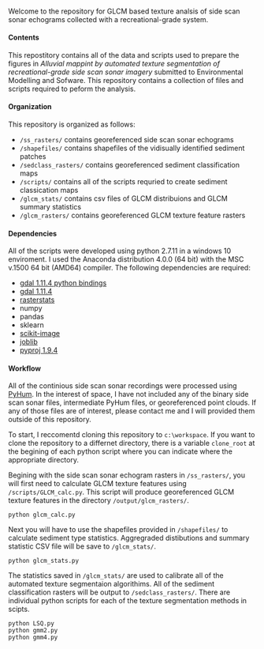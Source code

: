 ####

Welcome to the repository for GLCM based texture analsis of side scan sonar echograms collected with a recreational-grade system.  

#### Contents
This repostitory contains all of the data and scripts used to prepare the figures in _Alluvial mappint by automated texture segmentation of recreational-grade side scan sonar imagery_ submitted to Environmental Modelling and Sofware. This repository contains a collection of files and scripts required to peform the analysis.  

#### Organization

This repository is organized as follows:
* `/ss_rasters/` contains georeferenced side scan sonar echograms
* `/shapefiles/` contains shapefiles of the vidisually identified sediment patches
* `/sedclass_rasters/` contains georeferenced sediment classification maps
* `/scripts/` contains all of the scripts requried to create sediment classication maps
* `/glcm_stats/` contains csv files of GLCM distribuions and GLCM summary statistics
* `/glcm_rasters/` contains georeferenced GLCM texture feature rasters

#### Dependencies
All of the scripts were developed using python 2.7.11 in a windows 10 enviroment.  I used the Anaconda distribution 4.0.0 (64 bit) with the MSC v.1500 64 bit (AMD64) compiler.  The following dependencies are required:


* [gdal 1.11.4 python bindings](http://www.lfd.uci.edu/~gohlke/pythonlibs/#gdal)
* [gdal 1.11.4](http://www.gisinternals.com/release.php)
* [rasterstats](https://github.com/perrygeo/python-rasterstats)
* numpy
* pandas
* sklearn
* [scikit-image](https://github.com/scikit-image/scikit-image)
* [joblib](https://github.com/joblib/joblib)
* [pyproj 1.9.4](http://www.lfd.uci.edu/~gohlke/pythonlibs/#pyproj)


#### Workflow
All of the continious side scan sonar recordings were processed using [PyHum](https://github.com/dbuscombe-usgs/PyHum).  In the interest of space, I have not included any of the binary side scan sonar files, intermediate PyHum files, or georeferenced point clouds.  If any of those files are of interest, please contact me and I will provided them outside of this repository. 

To start, I reccomentd cloning this repository to `c:\workspace`.  If you want to clone the repository to a differnet directory, there is a variable `clone_root` at the begining of each python script where you can indicate where the appropriate directory.

Begining with the side scan sonar echogram rasters in `/ss_rasters/`, you will first need to calculate GLCM texture features using `/scripts/GLCM_calc.py`.  This script will produce georeferenced GLCM texture features in the directory `/output/glcm_rasters/`. 

```
python glcm_calc.py
```
Next you will have to use the shapefiles provided in `/shapefiles/` to calculate sediment type statistics.  Aggregraded distibutions and summary statistic CSV file will be save to `/glcm_stats/`.

```
python glcm_stats.py
```
The statistics saved in `/glcm_stats/` are used to calibrate all of the automated texture segmentaion algorithims.  All of the sediment classification rasters will be output to `/sedclass_rasters/`.  There are individual python scripts for each of the texture segmentation methods in scipts.  

```
python LSQ.py
python gmm2.py
python gmm4.py
```

